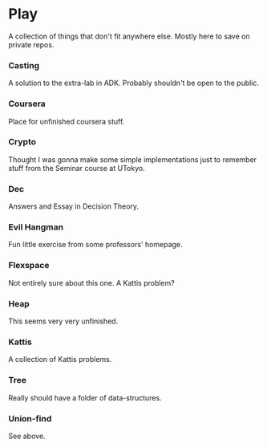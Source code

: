 Play
====
A collection of things that don't fit anywhere else. Mostly here to save on private repos.

### Casting
A solution to the extra-lab in ADK. Probably shouldn't be open to the public.

### Coursera
Place for unfinished coursera stuff.

### Crypto
Thought I was gonna make some simple implementations just to remember stuff from the Seminar course at UTokyo.

### Dec
Answers and Essay in Decision Theory.

### Evil Hangman
Fun little exercise from some professors' homepage.

### Flexspace
Not entirely sure about this one. A Kattis problem?

### Heap
This seems very very unfinished.

### Kattis
A collection of Kattis problems.

### Tree
Really should have a folder of data-structures.

### Union-find
See above.
